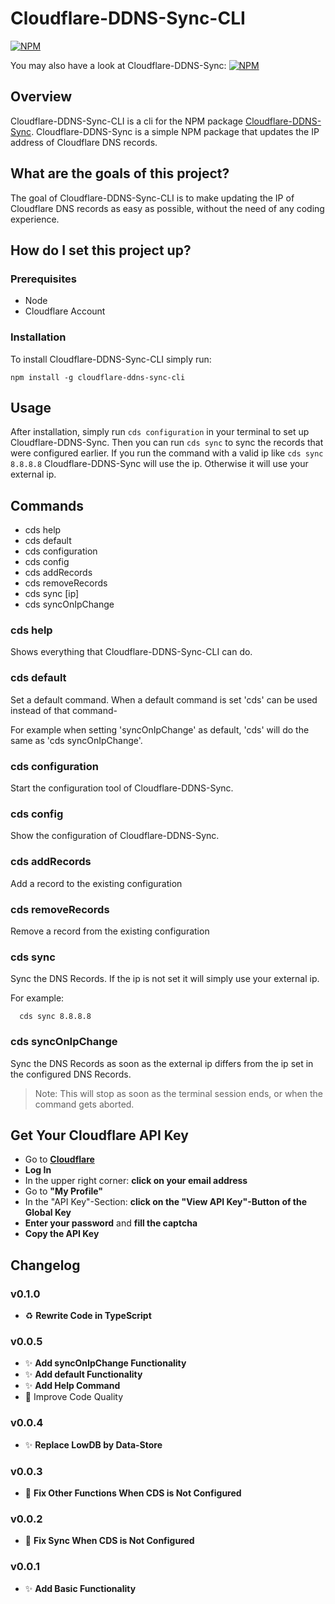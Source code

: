 # Cloudflare-DDNS-Sync-CLI

[![NPM](https://nodei.co/npm/cloudflare-ddns-sync-cli.png)](https://nodei.co/npm/cloudflare-ddns-sync-cli/)

You may also have a look at Cloudflare-DDNS-Sync:
[![NPM](https://nodei.co/npm/cloudflare-ddns-sync.png)](https://nodei.co/npm/cloudflare-ddns-sync/)

## Overview

Cloudflare-DDNS-Sync-CLI is a cli for the NPM package [Cloudflare-DDNS-Sync](https://www.npmjs.com/package/cloudflare-ddns-sync).
Cloudflare-DDNS-Sync is a simple NPM package that updates the IP address of
Cloudflare DNS records.

## What are the goals of this project?

The goal of Cloudflare-DDNS-Sync-CLI is to make updating the IP of Cloudflare DNS
records as easy as possible, without the need of any coding experience.

## How do I set this project up?

### Prerequisites

- Node
- Cloudflare Account

### Installation

To install Cloudflare-DDNS-Sync-CLI simply run:

```
npm install -g cloudflare-ddns-sync-cli
```

## Usage

After installation, simply run `cds configuration` in your terminal to set up Cloudflare-DDNS-Sync.
Then you can run `cds sync` to sync the records that were configured earlier.
If you run the command with a valid ip like `cds sync 8.8.8.8` Cloudflare-DDNS-Sync will use the ip. Otherwise it will use your external ip.


## Commands

- cds help
- cds default
- cds configuration
- cds config
- cds addRecords
- cds removeRecords
- cds sync [ip]
- cds syncOnIpChange

### cds help

Shows everything that Cloudflare-DDNS-Sync-CLI can do.

### cds default

Set a default command. When a default command is set 'cds' can be used instead of that command-

For example when setting 'syncOnIpChange' as default, 'cds' will do the same as 'cds syncOnIpChange'.

### cds configuration

Start the configuration tool of Cloudflare-DDNS-Sync.

### cds config

Show the configuration of Cloudflare-DDNS-Sync.

### cds addRecords

Add a record to the existing configuration

### cds removeRecords

Remove a record from the existing configuration

### cds sync <ip>

Sync the DNS Records. If the ip is not set it will simply use your external ip.

For example:
```
  cds sync 8.8.8.8
```

### cds syncOnIpChange

Sync the DNS Records as soon as the external ip differs from the ip set in the configured DNS Records.

> Note: This will stop as soon as the terminal session ends, or when the command gets aborted.

## Get Your Cloudflare API Key

- Go to **[Cloudflare](https://www.cloudflare.com)**
- **Log In**
- In the upper right corner: **click on your email address**
- Go to **"My Profile"**
- In the "API Key"-Section: **click on the "View API Key"-Button of the Global Key**
- **Enter your password** and **fill the captcha**
- **Copy the API Key**

## Changelog

### v0.1.0

- ♻️ **Rewrite Code in TypeScript**

### v0.0.5

- ✨ **Add syncOnIpChange Functionality**
- ✨ **Add default Functionality**
- ✨ **Add Help Command**
- 💄 Improve Code Quality

### v0.0.4

- ✨ **Replace LowDB by Data-Store**

### v0.0.3

- 🐛 **Fix Other Functions When CDS is Not Configured**

### v0.0.2

- 🐛 **Fix Sync When CDS is Not Configured**

### v0.0.1

- ✨ **Add Basic Functionality**
